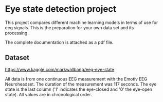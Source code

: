 # Eye state detection project
This project compares different machine learning models in terms of use for eeg signals. This is the preparation for your own data set and its processing.

The complete documentation is attached as a pdf file.

## Dataset
https://www.kaggle.com/markwallbang/eeg-eye-state

All data is from one continuous EEG measurement with the Emotiv EEG Neuroheadset. The duration of the measurement was 117 seconds. The eye state is the last column ('1' indicates the eye-closed and '0' the eye-open state). All values are in chronological order.

